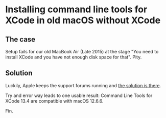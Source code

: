 # Installing command line tools for XCode in old macOS without XCode

## The case

Setup fails for our old MacBook Air (Late 2015) at the stage "You need to install XCode and you have not enough disk space for that". Pity.

## Solution

Luckily, Apple keeps the support forums running and [the solution is there](https://developer.apple.com/library/archive/technotes/tn2339/_index.html).

Try and error way leads to one usable result: Command Line Tools for XCode 13.4 are compatible with macOS 12.6.6.

Fin.